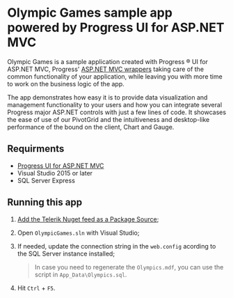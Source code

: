 # Olympic Games sample app powered by Progress UI for ASP.NET MVC

Olympic Games is a sample application created with Progress &reg; UI for ASP.NET MVC, Progress' [ASP.NET MVC wrappers](http://www.telerik.com/aspnet-mvc) taking care of the common functionality of your application, while leaving you with more time to work on the business logic of the app.

The app demonstrates how easy it is to provide data visualization and management functionality to your users and how you can integrate several Progress major ASP.NET controls with just a few lines of code.  It showcases the ease of use of our PivotGrid and the intuitiveness and desktop-like performance of the bound on the client, Chart and Gauge.

## Requirments

* [Progress UI for ASP.NET MVC](http://www.telerik.com/aspnet-mvc)
* Visual Studio 2015 or later
* SQL Server Express

## Running this app

1. [Add the Telerik Nuget feed as a Package Source](http://docs.telerik.com/aspnet-mvc/getting-started/nuget-install);
1. Open `OlympicGames.sln` with Visual Studio;
1. If needed, update the connection string in the `web.config` acording to the SQL Server instance installed;
    
    > In case you need to regenerate the `Olympics.mdf`, you can use the script in `App_Data\Olympics.sql`.
1. Hit `Ctrl` + `F5`.

